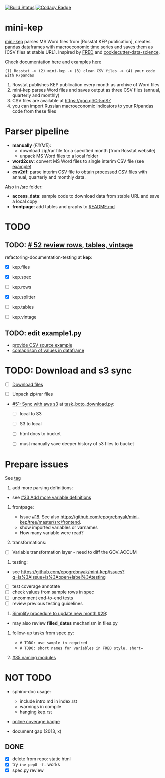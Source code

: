 [![Build Status](https://travis-ci.org/epogrebnyak/mini-kep.svg?branch=master)](https://travis-ci.org/epogrebnyak/mini-kep) 
[![Codacy Badge](https://api.codacy.com/project/badge/Grade/8a467743314641b4a22b66b327834367)](https://www.codacy.com/app/epogrebnyak/mini-kep?utm_source=github.com&amp;utm_medium=referral&amp;utm_content=epogrebnyak/mini-kep&amp;utm_campaign=Badge_Grade)

# mini-kep

[mini-kep] parses MS Word files from [Rosstat KEP publication], creates pandas dataframes with 
macroeconomic time series and saves them as [CSV files at stable URL]. Inspired by [FRED] and 
[cookiecutter-data-science]. 

Check documentation [here](http://mini-kep-docs.s3-website-eu-west-1.amazonaws.com)
and examples [here](https://github.com/epogrebnyak/mini-kep/blob/dev/src/example1.py)

```
(1) Rosstat -> (2) mini-kep -> (3) clean CSV files -> (4) your code with R/pandas
```
1. Rosstat publishes KEP publication every month as archive of Word files
2. mini-kep parses Word files and saves output as three CSV files (annual, quarterly and monthly)
3. CSV files are available at <https://goo.gl/Cr5mSZ> 
4. you can import Russian macroeconomic indicators to your R/pandas code from these files  


Parser pipeline
===============

-   **manually** (*FIXME*):
    -   download zip/rar file for a specified month [from Rosstat website]
    -   unpack MS Word files to a local folder
-   **word2csv**: convert MS Word files to single interim CSV file (see [example])
-   **csv2df**: parse interim CSV file to obtain [processed CSV files][processed CSV files at stable URL] with annual, quarterly and monthly data.

Also in [/src] folder:

-   **access\_data**: sample code to download data from stable URL and save a local copy
-   **frontpage**: add tables and graphs to [README.md]

  [mini-kep]: https://github.com/epogrebnyak/mini-kep
  [Rosstat ‘KEP’ publication]: http://www.gks.ru/wps/wcm/connect/rosstat_main/rosstat/ru/statistics/publications/catalog/doc_1140080765391
  [processed CSV files at stable URL]: https://github.com/epogrebnyak/mini-kep/tree/master/data/processed/latest
  [FRED]: https://fred.stlouisfed.org/
  [cookiecutter-data-science]: https://github.com/drivendata/cookiecutter-data-science
  [example]: https://github.com/epogrebnyak/mini-kep/blob/master/data/interim/2017/05/tab.csv
  [/src]: https://github.com/epogrebnyak/mini-kep/tree/master/src
  [README.md]: https://github.com/epogrebnyak/mini-kep/blob/master/VALUES.md

# TODO 

## TODO: [# 52 review rows, tables, vintage](https://github.com/epogrebnyak/mini-kep/issues/52)

refactoring-documentation-testing at **kep**:
- [x] kep.files 
- [x] kep.spec 
- [ ] kep.rows
- [x] kep.splitter
- [ ] kep.tables
- [ ] kep.vintage


## TODO: edit example1.py

 - [provide CSV source example](https://github.com/epogrebnyak/mini-kep/issues/9)
 - [comaprison of values in dataframe](https://github.com/epogrebnyak/mini-kep/issues/50)

# TODO: Download and s3 sync

- [ ] [Download files](https://github.com/epogrebnyak/mini-kep/issues/30)

- [ ] Unpack zip/rar files 

- [#51: Sync with aws s3](https://github.com/epogrebnyak/mini-kep/issues/51)
  at [task_boto_download.py](https://github.com/epogrebnyak/mini-kep/blob/dev/todo_task_boto_s3_sync.py):
  - [ ] local to S3 
  - [ ] S3 to local 
  - [ ] html docs to bucket 
  - [ ] must manually save deeper history of s3 files to bucket

  
# Prepare issues

See [tag](https://github.com/epogrebnyak/mini-kep/issues?q=is%3Aissue+is%3Aopen+label%3A%22edit+task+specification%22)


1. add more parsing definitions:
  - see [#33 Add more variable definitions ](https://github.com/epogrebnyak/mini-kep/issues/33) 	
  
1. frontpage:
   - Issue [#18](https://github.com/epogrebnyak/mini-kep/issues/18). See also <https://github.com/epogrebnyak/mini-kep/tree/master/src/frontend>.
   - show imported variables or varnames
   - How many variable were read?

1. transformations:
  - [ ] Variable transformation layer - need to diff the GOV_ACCUM  
   
1. testing: 
  - see <https://github.com/epogrebnyak/mini-kep/issues?q=is%3Aissue+is%3Aopen+label%3Atesting>
  - [ ] test coverage annotate 
  - [ ] check values from sample rows in spec  
  - [ ] uncomment end-to-end tests
  - [ ] review previous testing guidelines    
   
1. [Simplify procedure to update new month #29](https://github.com/epogrebnyak/mini-kep/issues/29):
  -  may also review **filled_dates** mechanism in files.py 
 
1. follow-up tasks from spec.py:
   - ```# TODO: use sample in required```
   - ```# TODO: short names for variables in FRED style, short=```
 
1. [#35 naming modules](https://github.com/epogrebnyak/mini-kep/issues/35)
  
# NOT TODO

- sphinx-doc usage:
  - include intro.md in index.rst
  - warnings in compile
  - hanging kep.rst
  
- [online coverage badge](https://github.com/epogrebnyak/mini-kep/issues/23)

- document gap (2013, x)
  
## DONE
- [x] delete from repo: static html
- [x] try ```inv pep8 -f.``` works
- [x] spec.py review